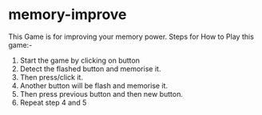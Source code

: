# memory-improve
This Game is for improving your memory power.
Steps for How to Play this game:-
  1. Start the game by clicking on button
  2. Detect the flashed button and memorise it.
  3. Then press/click it.
  4. Another button will be flash and memorise it.
  5. Then press previous button and then new button.
  6. Repeat step 4 and 5
